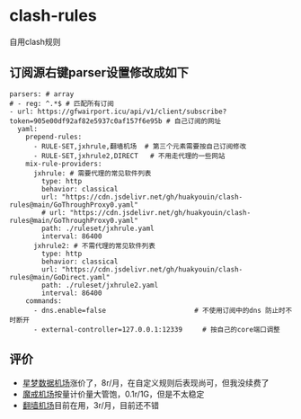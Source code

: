 # clash-rules
自用clash规则


## 订阅源右键parser设置修改成如下


```
parsers: # array
# - reg: ^.*$ # 匹配所有订阅
- url: https://gfwairport.icu/api/v1/client/subscribe?token=905e00df92af82e5937c0af157f6e95b # 自己订阅的网址
  yaml:
    prepend-rules:
      - RULE-SET,jxhrule,翻墙机场  # 第三个元素需要按自己订阅修改
      - RULE-SET,jxhrule2,DIRECT   # 不用走代理的一些网站
    mix-rule-providers:
      jxhrule: # 需要代理的常见软件列表
        type: http
        behavior: classical
        url: "https://cdn.jsdelivr.net/gh/huakyouin/clash-rules@main/GoThroughProxy0.yaml"
        # url: "https://cdn.jsdelivr.net/gh/huakyouin/clash-rules@main/GoThroughProxy0.yaml"
        path: ./ruleset/jxhrule.yaml
        interval: 86400
      jxhrule2: # 不需代理的常见软件列表
        type: http
        behavior: classical
        url: "https://cdn.jsdelivr.net/gh/huakyouin/clash-rules@main/GoDirect.yaml"
        path: ./ruleset/jxhrule2.yaml
        interval: 86400
    commands:
      - dns.enable=false                      # 不使用订阅中的dns 防止时不时断开
      - external-controller=127.0.0.1:12339     # 按自己的core端口调整
```

## 评价
- [星梦数据机场](https://stardream.xyz/user)涨价了，8r/月，在自定义规则后表现尚可，但我没续费了
- [魔戒机场](https://www.mojie.cyou/)按量计价量大管饱，0.1r/1G，但是不太稳定
- [翻墙机场](https://xn--mest5a943ag8x.net/#/knowledge)目前在用，3r/月，目前还不错



